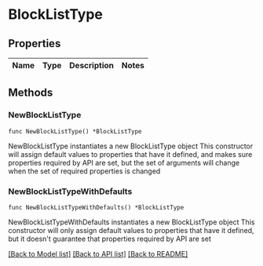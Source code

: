 # BlockListType

## Properties

Name | Type | Description | Notes
------------ | ------------- | ------------- | -------------

## Methods

### NewBlockListType

`func NewBlockListType() *BlockListType`

NewBlockListType instantiates a new BlockListType object
This constructor will assign default values to properties that have it defined,
and makes sure properties required by API are set, but the set of arguments
will change when the set of required properties is changed

### NewBlockListTypeWithDefaults

`func NewBlockListTypeWithDefaults() *BlockListType`

NewBlockListTypeWithDefaults instantiates a new BlockListType object
This constructor will only assign default values to properties that have it defined,
but it doesn't guarantee that properties required by API are set


[[Back to Model list]](../README.md#documentation-for-models) [[Back to API list]](../README.md#documentation-for-api-endpoints) [[Back to README]](../README.md)



